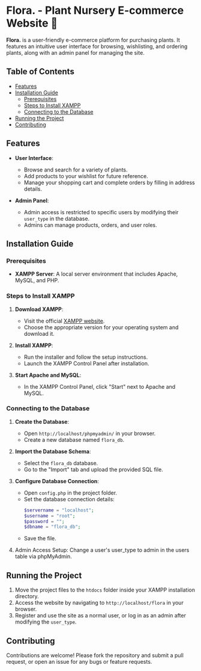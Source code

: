 # Flora. - Plant Nursery E-commerce Website 🌱

**Flora.** is a user-friendly e-commerce platform for purchasing plants. It features an intuitive user interface for browsing, wishlisting, and ordering plants, along with an admin panel for managing the site.

## Table of Contents

- [Features](#features)
- [Installation Guide](#installation-guide)
  - [Prerequisites](#prerequisites)
  - [Steps to Install XAMPP](#steps-to-install-xampp)
  - [Connecting to the Database](#connecting-to-the-database)
- [Running the Project](#running-the-project)
- [Contributing](#contributing)

## Features

- **User Interface**:
  - Browse and search for a variety of plants.
  - Add products to your wishlist for future reference.
  - Manage your shopping cart and complete orders by filling in address details.

- **Admin Panel**:
  - Admin access is restricted to specific users by modifying their `user_type` in the database.
  - Admins can manage products, orders, and user roles.

## Installation Guide

### Prerequisites

- **XAMPP Server**: A local server environment that includes Apache, MySQL, and PHP.

### Steps to Install XAMPP

1. **Download XAMPP**: 
   - Visit the official [XAMPP website](https://www.apachefriends.org/index.html).
   - Choose the appropriate version for your operating system and download it.

2. **Install XAMPP**:
   - Run the installer and follow the setup instructions.
   - Launch the XAMPP Control Panel after installation.

3. **Start Apache and MySQL**:
   - In the XAMPP Control Panel, click "Start" next to Apache and MySQL.

### Connecting to the Database

1. **Create the Database**:
   - Open `http://localhost/phpmyadmin/` in your browser.
   - Create a new database named `flora_db`.

2. **Import the Database Schema**:
   - Select the `flora_db` database.
   - Go to the "Import" tab and upload the provided SQL file.

3. **Configure Database Connection**:
   - Open `config.php` in the project folder.
   - Set the database connection details:
     ```php
     $servername = "localhost";
     $username = "root";
     $password = "";
     $dbname = "flora_db";
     ```
   - Save the file.

4. Admin Access Setup:
      Change a user's user_type to admin in the users table via phpMyAdmin.
## Running the Project

1. Move the project files to the `htdocs` folder inside your XAMPP installation directory.
2. Access the website by navigating to `http://localhost/flora` in your browser.
3. Register and use the site as a normal user, or log in as an admin after modifying the `user_type`.

## Contributing

Contributions are welcome! Please fork the repository and submit a pull request, or open an issue for any bugs or feature requests.
